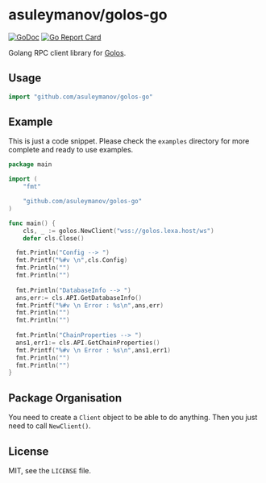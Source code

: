 # asuleymanov/golos-go

[![GoDoc](https://godoc.org/github.com/asuleymanov/golos-go?status.svg)](https://godoc.org/github.com/asuleymanov/golos-go)
[![Go Report Card](https://goreportcard.com/badge/github.com/asuleymanov/golos-go)](https://goreportcard.com/report/github.com/asuleymanov/golos-go)

Golang RPC client library for [Golos](https://golos.id).

## Usage

```go
import "github.com/asuleymanov/golos-go"
```


## Example

This is just a code snippet. Please check the `examples` directory
for more complete and ready to use examples.

```go
package main

import (
	"fmt"

	"github.com/asuleymanov/golos-go"
)

func main() {
	cls, _ := golos.NewClient("wss://golos.lexa.host/ws")
	defer cls.Close()

  fmt.Println("Config --> ")
  fmt.Printf("%#v \n",cls.Config)
  fmt.Println("")
  fmt.Println("")
  
  fmt.Println("DatabaseInfo --> ")
  ans,err:= cls.API.GetDatabaseInfo()
  fmt.Printf("%#v \n Error : %s\n",ans,err)
  fmt.Println("")
  fmt.Println("")
  
  fmt.Println("ChainProperties --> ")
  ans1,err1:= cls.API.GetChainProperties()
  fmt.Printf("%#v \n Error : %s\n",ans1,err1)
  fmt.Println("")
  fmt.Println("")
}
```

## Package Organisation


You need to create a `Client` object to be able to do anything.
Then you just need to call `NewClient()`.


## License

MIT, see the `LICENSE` file.
